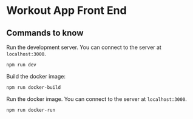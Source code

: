 # Workout App Front End

## Commands to know

Run the development server. You can connect to the server at `localhost:3000`.

```bash
npm run dev
```

Build the docker image:

```bash
npm run docker-build
```

Run the docker image. You can connect to the server at `localhost:3000`.

```bash
npm run docker-run
```